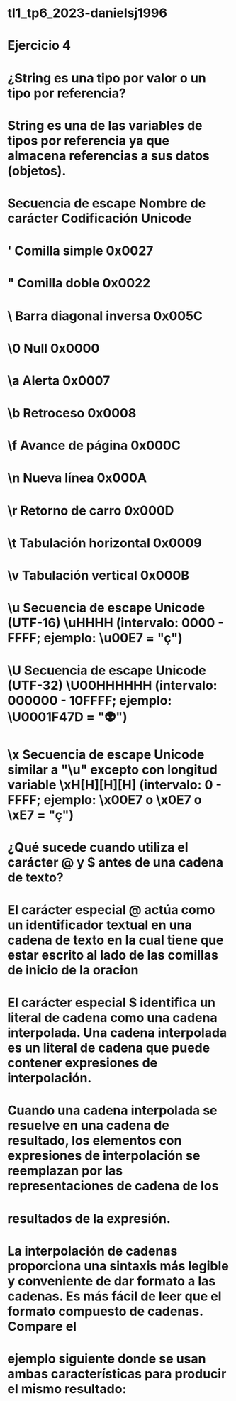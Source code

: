 # tl1_tp6_2023-danielsj1996
# Ejercicio 4

# ¿String es una tipo por valor o un tipo por referencia?
# String es una de las variables de tipos por referencia ya que almacena referencias a sus datos (objetos).

# 
# Secuencia de escape	                    Nombre de carácter	                          Codificación Unicode
#       \'	                Comilla simple	                                                    0x0027
#       \"	                Comilla doble	                                                    0x0022
#       \\	                Barra diagonal inversa	                                            0x005C
#       \0	                Null	                                                            0x0000
#       \a	                Alerta	                                                            0x0007
#       \b	                Retroceso	                                                        0x0008
#       \f	                Avance de página	                                                0x000C
#       \n	                Nueva línea	                                                        0x000A
#       \r	                Retorno de carro	                                                0x000D
#       \t	                Tabulación horizontal	                                            0x0009
#       \v	                Tabulación vertical	                                                0x000B
#       \u	                Secuencia de escape Unicode (UTF-16)	                \uHHHH (intervalo: 0000 - FFFF; ejemplo: \u00E7 = "ç")
#       \U	                Secuencia de escape Unicode (UTF-32)	                \U00HHHHHH (intervalo: 000000 - 10FFFF; ejemplo: \U0001F47D = "👽")
#       \x	                Secuencia de escape Unicode similar a "\u" excepto con longitud variable	\xH[H][H][H] (intervalo: 0 - FFFF; ejemplo: \x00E7 o \x0E7 o \xE7 = "ç")
#  
#  
# 

# ¿Qué sucede cuando utiliza el carácter @ y $ antes de una cadena de texto?
# El carácter especial @ actúa como un identificador textual en una cadena de texto en la cual tiene que estar escrito al lado de las comillas de inicio de la oracion
# El carácter especial $ identifica un literal de cadena como una cadena interpolada. Una cadena interpolada es un literal de cadena que puede contener expresiones de interpolación.
# Cuando una cadena interpolada se resuelve en una cadena de resultado, los elementos con expresiones de interpolación se reemplazan por las representaciones de cadena de los 
# resultados de la expresión.

# La interpolación de cadenas proporciona una sintaxis más legible y conveniente de dar formato a las cadenas. Es más fácil de leer que el formato compuesto de cadenas. Compare el
# ejemplo siguiente donde se usan ambas características para producir el mismo resultado:
#
#
#

